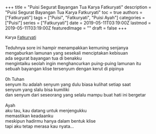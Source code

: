 +++
title = "Puisi Segurat Bayangan Tua Karya Fatkuryati"
description = "Puisi Segurat Bayangan Tua Karya Fatkuryati"
toc = true
authors = ["Fatkuryati"]
tags = ["Puisi", "Fatkuryati", "Puisi Ayah"]
categories = ["Puisi"]
series = ["Fatkuryati"]
date = 2019-05-11T03:19:00Z
lastmod = 2019-05-11T03:19:00Z
featuredImage = ""
draft = false
+++

<div style="text-align: justify;">
<div style="font-size: small;">Karya <a href="/authors/fatkuryati/" target="_blank">Fatkuryati</a></div><br />
Teduhnya sore ini hampir menampakkan kemuning senjanya<br />
mengaburkan lamunan yang sesekali menciptakan kebisuan<br />
ada segurat bayangan tua di benakku<br />
mengintaiku seolah ingin menghancurkan puing-puing lamunan itu<br />
sebuah bayangan klise tersenyum dengan kerut di pipinya<br />
<br />
0h Tuhan<br />
senyum itu adalah senyum yang dulu biasa kulihat setiap saat<br />
senyum yang slalu bisa kumiliki<br />
dan senyum dari seseorang yang selalu mampu buat hati ini bergetar<br />
<br />
Ayah<br />
aku tau, kau datang untuk menjengukku<br />
memastikan keadaanku<br />
meskipun hadirmu hanya dalam bentuk klise<br />
tapi aku tetap merasa kau nyata...</div>
